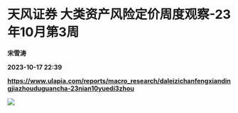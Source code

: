 # 天风证券 大类资产风险定价周度观察-23年10月第3周
**宋雪涛**

**2023-10-17 22:39**

**https://www.ulapia.com/reports/macro_research/daleizichanfengxiandingjiazhouduguancha-23nian10yuedi3zhou**

![](https://img.ulapia.com/thumbnails/macro_research/20231017/H3_AP202310171601751544_1.jpg)